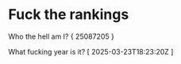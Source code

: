 # Fuck the rankings

Who the hell am I?
{ 25087205 }

What fucking year is it?
[ 2025-03-23T18:23:20Z ]

